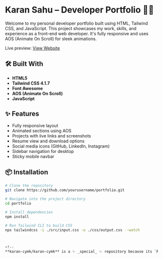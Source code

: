 # Karan Sahu – Developer Portfolio 👨‍💻

Welcome to my personal developer portfolio built using HTML, Tailwind CSS, and JavaScript.
This project showcases my work, skills, and experience as a front-end web developer.
It's fully responsive and uses AOS (Animate On Scroll) for sleek animations. 

Live preview: [View Website](https://karan-sahu.netlify.app/)


## 🛠️ Built With

- **HTML5**
- **Tailwind CSS 4.1.7**
- **Font Awesome**
- **AOS (Animate On Scroll)**
- **JavaScript**

## ✨ Features

- Fully responsive layout
- Animated sections using AOS
- Projects with live links and screenshots
- Resume view and download options
- Social media icons (GitHub, LinkedIn, Instagram)
- Sidebar navigation for desktop
- Sticky mobile navbar

## 📦 Installation

```bash
# Clone the repository
git clone https://github.com/yourusername/portfolio.git

# Navigate into the project directory
cd portfolio

# Install dependencies
npm install

# Run Tailwind CLI to build CSS
npx tailwindcss -i ./src/input.css -o ./css/output.css --watch



<!--
**karan-cymk/karan-cymk** is a ✨ _special_ ✨ repository because its `README.md` (this file) appears on your GitHub profile.

